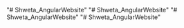 "# Shweta_AngularWebsite" 
"# Shweta_AngularWebsite" 
"# Shweta_AngularWebsite" 
"# Shweta_AngularWebsite" 
